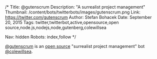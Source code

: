 /*
Title: @gutenscrum
Description: "A surrealist project management"
Thumbnail: /content/bots/twitterbots/images/gutenscrum.png
Link: https://twitter.com/gutenscrum
Author: Stefan Bohacek
Date: September 20, 2015
Tags: twitter,twitterbot,active,opensource,open source,node.js,nodejs,node,gutenberg,colewillsea

Nav: hidden
Robots: index,follow
*/

[@gutenscrum](https://twitter.com/gutenscrum) is an [open source](https://github.com/coleww/gutenscrum) "surrealist project management" bot [@colewillsea](https://twitter.com/colewillsea).